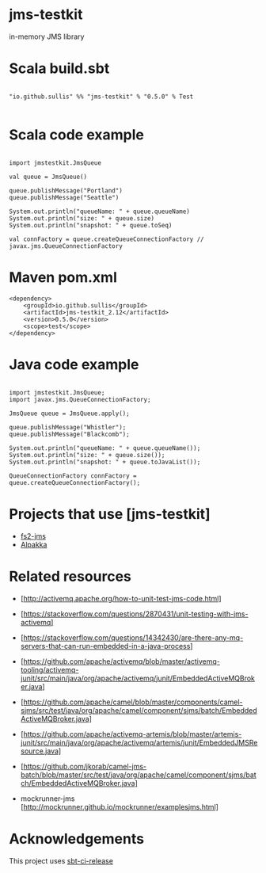 # jms-testkit
in-memory JMS library


# Scala build.sbt

```

"io.github.sullis" %% "jms-testkit" % "0.5.0" % Test


```


# Scala code example

```

import jmstestkit.JmsQueue

val queue = JmsQueue()

queue.publishMessage("Portland")
queue.publishMessage("Seattle")

System.out.println("queueName: " + queue.queueName)
System.out.println("size: " + queue.size)
System.out.println("snapshot: " + queue.toSeq)

val connFactory = queue.createQueueConnectionFactory // javax.jms.QueueConnectionFactory

```

# Maven pom.xml

```
<dependency>
    <groupId>io.github.sullis</groupId>
    <artifactId>jms-testkit_2.12</artifactId>
    <version>0.5.0</version>
    <scope>test</scope>
</dependency>

```

# Java code example

```

import jmstestkit.JmsQueue;
import javax.jms.QueueConnectionFactory;

JmsQueue queue = JmsQueue.apply();

queue.publishMessage("Whistler");
queue.publishMessage("Blackcomb");

System.out.println("queueName: " + queue.queueName());
System.out.println("size: " + queue.size());
System.out.println("snapshot: " + queue.toJavaList());

QueueConnectionFactory connFactory = queue.createQueueConnectionFactory();

```
# Projects that use [jms-testkit]

- [fs2-jms](https://github.com/kiambogo/fs2-jms)
- [Alpakka](https://github.com/akka/alpakka/tree/master/jms/src)

# Related resources

- [http://activemq.apache.org/how-to-unit-test-jms-code.html]

- [https://stackoverflow.com/questions/2870431/unit-testing-with-jms-activemq]

- [https://stackoverflow.com/questions/14342430/are-there-any-mq-servers-that-can-run-embedded-in-a-java-process]

- [https://github.com/apache/activemq/blob/master/activemq-tooling/activemq-junit/src/main/java/org/apache/activemq/junit/EmbeddedActiveMQBroker.java]

- [https://github.com/apache/camel/blob/master/components/camel-sjms/src/test/java/org/apache/camel/component/sjms/batch/EmbeddedActiveMQBroker.java]

- [https://github.com/apache/activemq-artemis/blob/master/artemis-junit/src/main/java/org/apache/activemq/artemis/junit/EmbeddedJMSResource.java]

- [https://github.com/jkorab/camel-jms-batch/blob/master/src/test/java/org/apache/camel/component/sjms/batch/EmbeddedActiveMQBroker.java]

- mockrunner-jms [http://mockrunner.github.io/mockrunner/examplesjms.html]

# Acknowledgements

This project uses [sbt-ci-release](https://github.com/olafurpg/sbt-ci-release)
